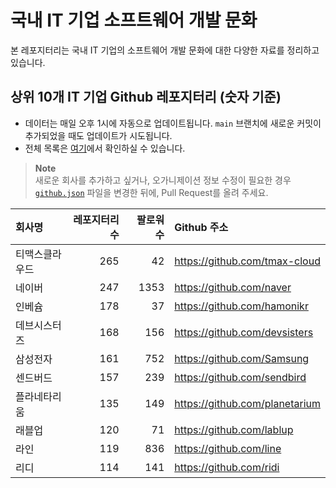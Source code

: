 # 국내 IT 기업 소프트웨어 개발 문화
본 레포지터리는 국내 IT 기업의 소프트웨어 개발 문화에 대한 다양한 자료를 정리하고 있습니다.

## 상위 10개 IT 기업 Github 레포지터리 (숫자 기준)

- 데이터는 매일 오후 1시에 자동으로 업데이트됩니다. `main` 브랜치에 새로운 커밋이 추가되었을 때도 업데이트가 시도됩니다.
- 전체 목록은 [여기](./github.md)에서 확인하실 수 있습니다.

> **Note**<br />
> 새로운 회사를 추가하고 싶거나, 오가니제이션 정보 수정이 필요한 경우 [`github.json`](./github.json) 파일을 변경한 뒤에, Pull Request를 올려 주세요.

<!-- MARKDOWN_TABLE(GITHUB): START -->

| **회사명** | **레포지터리 수** | **팔로워 수** | **Github 주소** |
|:---|---:|---:|:---|
| 티맥스클라우드 | 265 | 42 | https://github.com/tmax-cloud |
| 네이버 | 247 | 1353 | https://github.com/naver |
| 인베슘 | 178 | 37 | https://github.com/hamonikr |
| 데브시스터즈 | 168 | 156 | https://github.com/devsisters |
| 삼성전자 | 161 | 752 | https://github.com/Samsung |
| 센드버드 | 157 | 239 | https://github.com/sendbird |
| 플라네타리움 | 135 | 149 | https://github.com/planetarium |
| 래블업 | 120 | 71 | https://github.com/lablup |
| 라인 | 119 | 836 | https://github.com/line |
| 리디 | 114 | 141 | https://github.com/ridi |

<!-- MARKDOWN_TABLE(GITHUB): END -->
